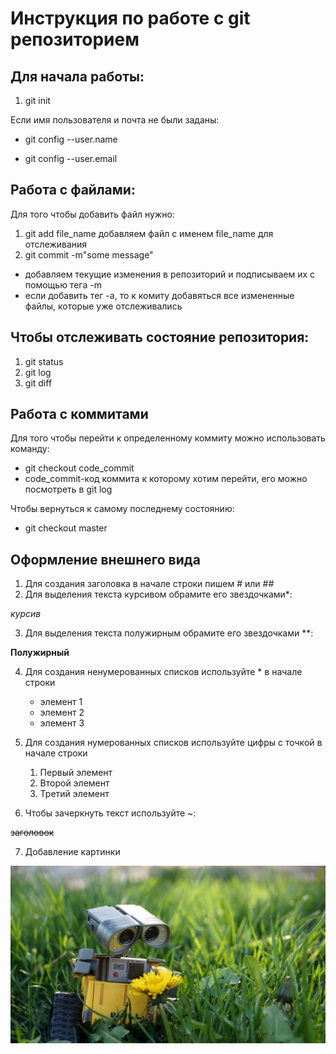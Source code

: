 # Инструкция по работе с git репозиторием

## Для начала работы:
1. git init

Если имя пользователя и почта не были заданы:

- git config --user.name

- git config --user.email 

## Работа с файлами:

Для того чтобы добавить файл нужно:

1. git add file_name
    добавляем файл с именем file_name для отслеживания
2. git commit -m"some message"

* добавляем текущие изменения в репозиторий и подписываем их с помощью тега -m
* если добавить тег -а, то к комиту добавяться все измененные файлы, которые уже отслеживались

## Чтобы отслеживать состояние репозитория:

1. git status
2. git log
3. git diff

## Работа с коммитами

Для того чтобы перейти к определенному коммиту можно использовать команду:

- git checkout code_commit 
- code_commit-код коммита к которому хотим перейти, его можно посмотреть в git log

Чтобы вернуться к самому последнему состоянию:

- git checkout master

## Оформление внешнего вида

1. Для создания заголовка в начале строки пишем # или ##
2. Для выделения текста курсивом обрамите его звездочками*:

 *курсив*
    
3. Для выделения текста полужирным обрамите его звездочками **:
 
**Полужирный** 

4. Для создания ненумерованных списков используйте * в начале строки

   * элемент 1
   * элемент 2
   * элемент 3

5. Для создания нумерованных списков используйте цифры с точкой в начале строки

   1. Первый элемент
   2. Второй элемент
   3. Третий элемент

6. Чтобы зачеркнуть текст используйте ~:

~~заголовок~~

7. Добавление картинки

![walle](wall_e_robot_trava_tsvetok_99198_1920x1080.jpg)
